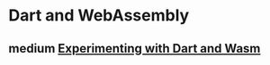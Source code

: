 # Dart and WebAssembly 



## medium [Experimenting with Dart and Wasm](https://medium.com/dartlang/experimenting-with-dart-and-wasm-ef7f1c065577?source=user_profile---------0----------------------------)

